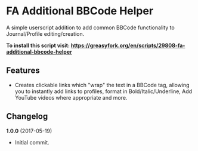 FA Additional BBCode Helper
=========

A simple userscript addition to add common BBCode functionality to Journal/Profile editing/creation.


<b>To install this script visit: https://greasyfork.org/en/scripts/29808-fa-additional-bbcode-helper</b>

## Features
- Creates clickable links which "wrap" the text in a BBCode tag, allowing you to instantly add links to profiles, format in Bold/Italic/Underline, Add YouTube videos where appropriate and more.


## Changelog
<b>1.0.0</b> (2017-05-19)<br>
- Initial commit.